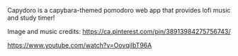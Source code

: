 Capydoro is a capybara-themed pomodoro web app that provides lofi music and study timer!

Image and music credits: 
https://ca.pinterest.com/pin/38913984275756743/

https://www.youtube.com/watch?v=OovqiIbT96A
